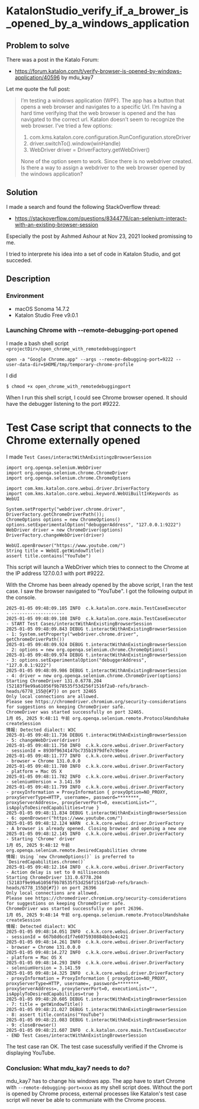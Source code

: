 # KatalonStudio_verify_if_a_brower_is_opened_by_a_windows_application

## Problem to solve

There was a post in the Katalo Forum:

- https://forum.katalon.com/t/verify-browser-is-opened-by-windows-application/40596 by mdu_kay7

Let me quote the full post:

>I’m testing a windows application (WPF). The app has a button that opens a web browser and navigates to a specific Url. I’m having a hard time verifying that the web browser is opened and the has navigated to the correct url. Katalon doesn’t seem to recognize the web browser. I’ve tried a few options:
>
>1. com.kms.katalon.core.configuration.RunConfiguration.storeDriver
>2. driver.switchTo().window(winHandle)
>3. WebDriver driver = DriverFactory.getWebDriver()
>
>None of the option seem to work. Since there is no webdriver created. Is there a way to assign a webdriver to the web browser opened by the windows application?

## Solution

I made a search and found the following StackOverflow thread:

- https://stackoverflow.com/questions/8344776/can-selenium-interact-with-an-existing-browser-session

Especially the post by Ashmed Ashour at Nov 23, 2021 looked promissing to me.

I tried to interprete his idea into a set of code in Katalon Studio, and got succeded.

## Description

### Environment

- macOS Sonoma 14.7.2
- Katalon Studio Free v9.0.1

### Launching Chrome with --remote-debugging-port opened

I made a bash shell script `<projectDir>/open_chrome_with_remotedebuggingport`

```
open -a "Google Chrome.app" --args --remote-debugging-port=9222 --user-data-dir=$HOME/tmp/temporary-chrome-profile
```

I did

```
$ chmod +x open_chrome_with_remotedebuggingport
```

When I run this shell script, I could see Chrome browser opened. It should have the debugger listening to the port #9222.

# Test Case script that connects to the Chrome externally opened

I made `Test Cases/interactWithAnExistingzBrowserSession`

```
import org.openqa.selenium.WebDriver
import org.openqa.selenium.chrome.ChromeDriver
import org.openqa.selenium.chrome.ChromeOptions

import com.kms.katalon.core.webui.driver.DriverFactory
import com.kms.katalon.core.webui.keyword.WebUiBuiltInKeywords as WebUI

System.setProperty("webdriver.chrome.driver", DriverFactory.getChromeDriverPath());
ChromeOptions options = new ChromeOptions()
options.setExperimentalOption("debuggerAddress", "127.0.0.1:9222")
WebDriver driver = new ChromeDriver(options)
DriverFactory.changeWebDriver(driver)

WebUI.openBrowser("https://www.youtube.com/")
String title = WebUI.getWindowTitle()
assert title.contains("YouTube")
```

This script will launch a WebDriver which tries to connect to the Chrome at the IP address 127.0.0.1 with port #9222.

With the Chrome has been already opened by the above script, I ran the test case. I saw the browser navigated to "YouTube". I got the following output in the console.

```
2025-01-05 09:48:09.105 INFO  c.k.katalon.core.main.TestCaseExecutor   - --------------------
2025-01-05 09:48:09.108 INFO  c.k.katalon.core.main.TestCaseExecutor   - START Test Cases/interactWithAnExistingBrowserSession
2025-01-05 09:48:09.843 DEBUG t.interactWithAnExistingBrowserSession   - 1: System.setProperty("webdriver.chrome.driver", getChromeDriverPath())
2025-01-05 09:48:09.924 DEBUG t.interactWithAnExistingBrowserSession   - 2: options = new org.openqa.selenium.chrome.ChromeOptions()
2025-01-05 09:48:09.974 DEBUG t.interactWithAnExistingBrowserSession   - 3: options.setExperimentalOption("debuggerAddress", "127.0.0.1:9222")
2025-01-05 09:48:09.986 DEBUG t.interactWithAnExistingBrowserSession   - 4: driver = new org.openqa.selenium.chrome.ChromeDriver(options)
Starting ChromeDriver 131.0.6778.204 (52183f9e99a61056f9b78535f53d256f1516f2a0-refs/branch-heads/6778_155@{#7}) on port 32465
Only local connections are allowed.
Please see https://chromedriver.chromium.org/security-considerations for suggestions on keeping ChromeDriver safe.
ChromeDriver was started successfully on port 32465.
1月 05, 2025 9:48:11 午前 org.openqa.selenium.remote.ProtocolHandshake createSession
情報: Detected dialect: W3C
2025-01-05 09:48:11.736 DEBUG t.interactWithAnExistingBrowserSession   - 5: changeWebDriver(driver)
2025-01-05 09:48:11.750 INFO  c.k.k.core.webui.driver.DriverFactory    - sessionId = 8930f9634147bc735b1979dfe7c9bece
2025-01-05 09:48:11.777 INFO  c.k.k.core.webui.driver.DriverFactory    - browser = Chrome 131.0.0.0
2025-01-05 09:48:11.780 INFO  c.k.k.core.webui.driver.DriverFactory    - platform = Mac OS X
2025-01-05 09:48:11.782 INFO  c.k.k.core.webui.driver.DriverFactory    - seleniumVersion = 3.141.59
2025-01-05 09:48:11.799 INFO  c.k.k.core.webui.driver.DriverFactory    - proxyInformation = ProxyInformation { proxyOption=NO_PROXY, proxyServerType=HTTP, username=, password=********, proxyServerAddress=, proxyServerPort=0, executionList="", isApplyToDesiredCapabilities=true }
2025-01-05 09:48:11.834 DEBUG t.interactWithAnExistingBrowserSession   - 6: openBrowser("https://www.youtube.com/")
2025-01-05 09:48:12.124 WARN  c.k.k.core.webui.driver.DriverFactory    - A browser is already opened. Closing browser and opening a new one
2025-01-05 09:48:12.145 INFO  c.k.k.core.webui.driver.DriverFactory    - Starting 'Chrome' driver
1月 05, 2025 9:48:12 午前 org.openqa.selenium.remote.DesiredCapabilities chrome
情報: Using `new ChromeOptions()` is preferred to `DesiredCapabilities.chrome()`
2025-01-05 09:48:12.164 INFO  c.k.k.core.webui.driver.DriverFactory    - Action delay is set to 0 milliseconds
Starting ChromeDriver 131.0.6778.204 (52183f9e99a61056f9b78535f53d256f1516f2a0-refs/branch-heads/6778_155@{#7}) on port 26396
Only local connections are allowed.
Please see https://chromedriver.chromium.org/security-considerations for suggestions on keeping ChromeDriver safe.
ChromeDriver was started successfully on port 26396.
1月 05, 2025 9:48:14 午前 org.openqa.selenium.remote.ProtocolHandshake createSession
情報: Detected dialect: W3C
2025-01-05 09:48:14.051 INFO  c.k.k.core.webui.driver.DriverFactory    - sessionId = 667b8d6cd1f7e6075930884bb3e4c421
2025-01-05 09:48:14.261 INFO  c.k.k.core.webui.driver.DriverFactory    - browser = Chrome 131.0.0.0
2025-01-05 09:48:14.272 INFO  c.k.k.core.webui.driver.DriverFactory    - platform = Mac OS X
2025-01-05 09:48:14.293 INFO  c.k.k.core.webui.driver.DriverFactory    - seleniumVersion = 3.141.59
2025-01-05 09:48:14.325 INFO  c.k.k.core.webui.driver.DriverFactory    - proxyInformation = ProxyInformation { proxyOption=NO_PROXY, proxyServerType=HTTP, username=, password=********, proxyServerAddress=, proxyServerPort=0, executionList="", isApplyToDesiredCapabilities=true }
2025-01-05 09:48:20.605 DEBUG t.interactWithAnExistingBrowserSession   - 7: title = getWindowTitle()
2025-01-05 09:48:21.027 DEBUG t.interactWithAnExistingBrowserSession   - 8: assert title.contains("YouTube")
2025-01-05 09:48:21.083 DEBUG t.interactWithAnExistingBrowserSession   - 9: closeBrowser()
2025-01-05 09:48:21.607 INFO  c.k.katalon.core.main.TestCaseExecutor   - END Test Cases/interactWithAnExistingBrowserSession
```

The test case ran OK. The test case sucessfully verified if the Chrome is displaying YouTube.


### Conclusion: What mdu_kay7 needs to do?

mdu_kay7 has to change his windows app. The app have to start Chrome with `--remote-debugging-port=xxxx` as my shell script does. Without the port is opened by Chrome process, external processes like Katalon's test case script will never be able to communiate with the Chrome process.


